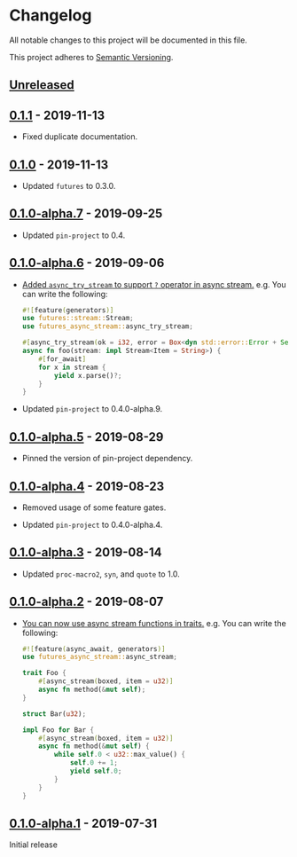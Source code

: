 # Changelog

All notable changes to this project will be documented in this file.

This project adheres to [Semantic Versioning](https://semver.org).

## [Unreleased]

## [0.1.1] - 2019-11-13

* Fixed duplicate documentation.

## [0.1.0] - 2019-11-13

* Updated `futures` to 0.3.0.

## [0.1.0-alpha.7] - 2019-09-25

* Updated `pin-project` to 0.4.

## [0.1.0-alpha.6] - 2019-09-06

* [Added `async_try_stream` to support `?` operator in async stream.][15] e.g. You can write the following:

  ```rust
  #![feature(generators)]
  use futures::stream::Stream;
  use futures_async_stream::async_try_stream;

  #[async_try_stream(ok = i32, error = Box<dyn std::error::Error + Send + Sync>)]
  async fn foo(stream: impl Stream<Item = String>) {
      #[for_await]
      for x in stream {
          yield x.parse()?;
      }
  }
  ```

* Updated `pin-project` to 0.4.0-alpha.9.

[15]: https://github.com/taiki-e/futures-async-stream/pull/15

## [0.1.0-alpha.5] - 2019-08-29

* Pinned the version of pin-project dependency.

## [0.1.0-alpha.4] - 2019-08-23

* Removed usage of some feature gates.

* Updated `pin-project` to 0.4.0-alpha.4.

## [0.1.0-alpha.3] - 2019-08-14

* Updated `proc-macro2`, `syn`, and `quote` to 1.0.

## [0.1.0-alpha.2] - 2019-08-07

* [You can now use async stream functions in traits.][12] e.g. You can write the following:

  ```rust
  #![feature(async_await, generators)]
  use futures_async_stream::async_stream;

  trait Foo {
      #[async_stream(boxed, item = u32)]
      async fn method(&mut self);
  }

  struct Bar(u32);

  impl Foo for Bar {
      #[async_stream(boxed, item = u32)]
      async fn method(&mut self) {
          while self.0 < u32::max_value() {
              self.0 += 1;
              yield self.0;
          }
      }
  }
  ```

[12]: https://github.com/taiki-e/futures-async-stream/pull/12

## [0.1.0-alpha.1] - 2019-07-31

Initial release

[Unreleased]: https://github.com/taiki-e/futures-async-stream/compare/v0.1.1...HEAD
[0.1.1]: https://github.com/taiki-e/futures-async-stream/compare/v0.1.0...v0.1.1
[0.1.0]: https://github.com/taiki-e/futures-async-stream/compare/v0.1.0-alpha.7...v0.1.0
[0.1.0-alpha.7]: https://github.com/taiki-e/futures-async-stream/compare/v0.1.0-alpha.6...v0.1.0-alpha.7
[0.1.0-alpha.6]: https://github.com/taiki-e/futures-async-stream/compare/v0.1.0-alpha.5...v0.1.0-alpha.6
[0.1.0-alpha.5]: https://github.com/taiki-e/futures-async-stream/compare/v0.1.0-alpha.4...v0.1.0-alpha.5
[0.1.0-alpha.4]: https://github.com/taiki-e/futures-async-stream/compare/v0.1.0-alpha.3...v0.1.0-alpha.4
[0.1.0-alpha.3]: https://github.com/taiki-e/futures-async-stream/compare/v0.1.0-alpha.2...v0.1.0-alpha.3
[0.1.0-alpha.2]: https://github.com/taiki-e/futures-async-stream/compare/v0.1.0-alpha.1...v0.1.0-alpha.2
[0.1.0-alpha.1]: https://github.com/taiki-e/futures-async-stream/releases/tag/v0.1.0-alpha.1
